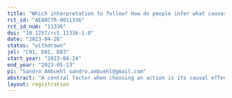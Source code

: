 ```yaml
---
title: "Which interpretation to follow? How do people infer what causes what?"
rct_id: "AEARCTR-0011336"
rct_id_num: "11336"
doi: "10.1257/rct.11336-1.0"
date: "2023-04-26"
status: "withdrawn"
jel: "C91, D01, D83"
start_year: "2023-04-24"
end_year: "2023-05-13"
pi: "Sandro Ambuehl sandro.ambuehl@gmail.com"
abstract: "A central factor when choosing an action is its causal effect on outcomes we care about. Yet, for many decisions, only observational data are available. While experts often provide causal interpretations and recommendations for action, they frequently disagree. We use a laboratory experiment to study how humans choose in such settings. Our results inform the nascent literature on narrative competition and on model persuasion."
layout: registration
---
```


